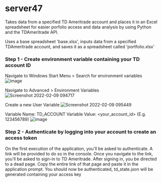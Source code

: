 # server47

Takes data from a specified TD Ameritrade account and places it in an Excel spreadsheet for easier porfolio access and data analysis by using Python and the TDAmeritrade API.

Uses a base spreadsheet 'base.xlsx', inputs data from a specified TDAmeritrade account, and saves it as a spreadsheet called 'portfolio.xlsx' 

### Step 1 - Create environment variable containing your TD account ID
Navigate to Windows Start Menu > Search for environment variables
![image](https://user-images.githubusercontent.com/60449948/153258085-347e2969-28af-49b5-be83-74e671656277.png)


Navigate to Advanced > Environment Variables
![Screenshot 2022-02-09 094717](https://user-images.githubusercontent.com/60449948/153260484-8c516418-f881-406e-a02d-87226475491b.png)



Create a new User Variable
![Screenshot 2022-02-09 095449](https://user-images.githubusercontent.com/60449948/153261239-4de7f63e-75ed-488f-a371-7e393c6d80e0.png)



Variable Name: TD_ACCOUNT 
Variable Value: <your_account_id> (E.g. 123456789)
![image](https://user-images.githubusercontent.com/60449948/153259075-15873f65-b243-4c63-bb1d-866456fb5eb2.png)


### Step 2 - Authenticate by logging into your account to create an access token
On the first execution of the application, you'll be asked to authenticate. A link will be provided to do so in the console.
Once you navigate to the link, you'll be asked to sign-in to TD Ameritrade. 
After signing in, you be directed to a dead page. Copy the entire link of that page and paste it in the application prompt.
You should now be authenticated, td_state.json will be generated containing your access key
